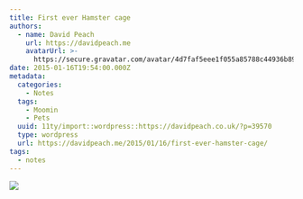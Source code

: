 ```yaml
---
title: First ever Hamster cage
authors:
  - name: David Peach
    url: https://davidpeach.me
    avatarUrl: >-
      https://secure.gravatar.com/avatar/4d7faf5eee1f055a85788c44936b8995eaab6dfb004e7854ec747ccb272e91ee?s=96&d=mm&r=g
date: 2015-01-16T19:54:00.000Z
metadata:
  categories:
    - Notes
  tags:
    - Moomin
    - Pets
  uuid: 11ty/import::wordpress::https://davidpeach.co.uk/?p=39570
  type: wordpress
  url: https://davidpeach.me/2015/01/16/first-ever-hamster-cage/
tags:
  - notes
---
```

[![](/assets/First-ever-hamster-cage-7m1trY3nYQlb.jpeg)](/assets/First-ever-hamster-cage-7m1trY3nYQlb.jpeg)